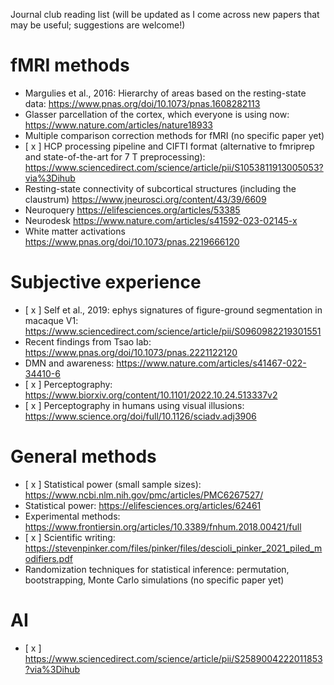 Journal club reading list (will be updated as I come across new papers that may be useful; suggestions are welcome!)
# fMRI methods
- Margulies et al., 2016: Hierarchy of areas based on the resting-state data: https://www.pnas.org/doi/10.1073/pnas.1608282113
- Glasser parcellation of the cortex, which everyone is using now: https://www.nature.com/articles/nature18933
- Multiple comparison correction methods for fMRI (no specific paper yet)
- [ x ] HCP processing pipeline and CIFTI format (alternative to fmriprep and state-of-the-art for 7 T preprocessing): https://www.sciencedirect.com/science/article/pii/S1053811913005053?via%3Dihub
- Resting-state connectivity of subcortical structures (including the claustrum) https://www.jneurosci.org/content/43/39/6609
- Neuroquery https://elifesciences.org/articles/53385
- Neurodesk https://www.nature.com/articles/s41592-023-02145-x
- White matter activations https://www.pnas.org/doi/10.1073/pnas.2219666120 
# Subjective experience
- [ x ] Self et al., 2019: ephys signatures of figure-ground segmentation in macaque V1: https://www.sciencedirect.com/science/article/pii/S0960982219301551
- Recent findings from Tsao lab: https://www.pnas.org/doi/10.1073/pnas.2221122120
- DMN and awareness: https://www.nature.com/articles/s41467-022-34410-6
- [ x ] Perceptography: https://www.biorxiv.org/content/10.1101/2022.10.24.513337v2
- [ x ] Perceptography in humans using visual illusions: https://www.science.org/doi/full/10.1126/sciadv.adj3906
# General methods
- [ x ] Statistical power (small sample sizes): https://www.ncbi.nlm.nih.gov/pmc/articles/PMC6267527/
- Statistical power: https://elifesciences.org/articles/62461
- Experimental methods: https://www.frontiersin.org/articles/10.3389/fnhum.2018.00421/full
- [ x ] Scientific writing: https://stevenpinker.com/files/pinker/files/descioli_pinker_2021_piled_modifiers.pdf
- Randomization techniques for statistical inference: permutation, bootstrapping, Monte Carlo simulations (no specific paper yet)
# AI
- [ x ] https://www.sciencedirect.com/science/article/pii/S2589004222011853?via%3Dihub
